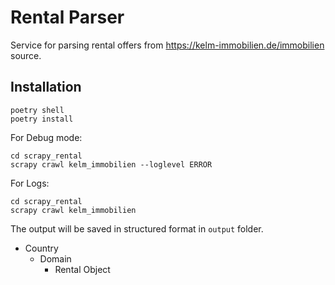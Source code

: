 # Rental Parser

Service for parsing rental offers from https://kelm-immobilien.de/immobilien source.

## Installation

```shell
poetry shell
poetry install
```
For Debug mode:

```shell
cd scrapy_rental
scrapy crawl kelm_immobilien --loglevel ERROR
```

For Logs:

```shell
cd scrapy_rental
scrapy crawl kelm_immobilien
```

The output will be saved in structured format in `output` folder.
- Country
  - Domain
    - Rental Object